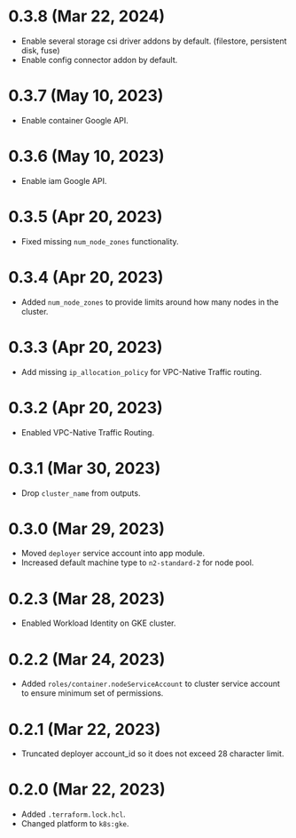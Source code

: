 # 0.3.8 (Mar 22, 2024)
* Enable several storage csi driver addons by default. (filestore, persistent disk, fuse)
* Enable config connector addon by default.

# 0.3.7 (May 10, 2023)
* Enable container Google API.

# 0.3.6 (May 10, 2023)
* Enable iam Google API.

# 0.3.5 (Apr 20, 2023)
* Fixed missing `num_node_zones` functionality.

# 0.3.4 (Apr 20, 2023)
* Added `num_node_zones` to provide limits around how many nodes in the cluster.

# 0.3.3 (Apr 20, 2023)
* Add missing `ip_allocation_policy` for VPC-Native Traffic routing.

# 0.3.2 (Apr 20, 2023)
* Enabled VPC-Native Traffic Routing.

# 0.3.1 (Mar 30, 2023)
* Drop `cluster_name` from outputs.

# 0.3.0 (Mar 29, 2023)
* Moved `deployer` service account into app module.
* Increased default machine type to `n2-standard-2` for node pool.

# 0.2.3 (Mar 28, 2023)
* Enabled Workload Identity on GKE cluster.

# 0.2.2 (Mar 24, 2023)
* Added `roles/container.nodeServiceAccount` to cluster service account to ensure minimum set of permissions.

# 0.2.1 (Mar 22, 2023)
* Truncated deployer account_id so it does not exceed 28 character limit.

# 0.2.0 (Mar 22, 2023)
* Added `.terraform.lock.hcl`.
* Changed platform to `k8s:gke`.
